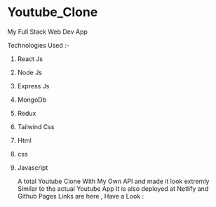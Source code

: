 # Youtube_Clone
My Full Stack Web Dev App

Technologies Used :-
1) React Js
2) Node Js
3) Express Js
4) MongoDb
5) Redux
6) Tailwind Css
7) Html
8) css
9) Javascript

    A total Youtube Clone With My Own API and made it look extremly Similar to the actual Youtube App
   It is also deployed at Netlify and Github Pages
   Links are here , Have a Look :

   

